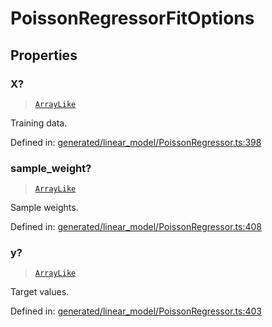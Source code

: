 # PoissonRegressorFitOptions

## Properties

### X?

> [`ArrayLike`](../types/ArrayLike.md)

Training data.

Defined in:  [generated/linear\_model/PoissonRegressor.ts:398](https://github.com/transitive-bullshit/scikit-learn-ts/blob/122b3c0/packages/sklearn/src/generated/linear_model/PoissonRegressor.ts#L398)

### sample\_weight?

> [`ArrayLike`](../types/ArrayLike.md)

Sample weights.

Defined in:  [generated/linear\_model/PoissonRegressor.ts:408](https://github.com/transitive-bullshit/scikit-learn-ts/blob/122b3c0/packages/sklearn/src/generated/linear_model/PoissonRegressor.ts#L408)

### y?

> [`ArrayLike`](../types/ArrayLike.md)

Target values.

Defined in:  [generated/linear\_model/PoissonRegressor.ts:403](https://github.com/transitive-bullshit/scikit-learn-ts/blob/122b3c0/packages/sklearn/src/generated/linear_model/PoissonRegressor.ts#L403)
